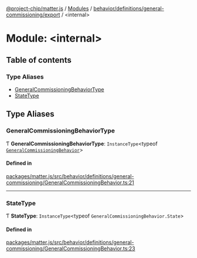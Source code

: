 [@project-chip/matter.js](../README.md) / [Modules](../modules.md) / [behavior/definitions/general-commissioning/export](behavior_definitions_general_commissioning_export.md) / \<internal\>

# Module: \<internal\>

## Table of contents

### Type Aliases

- [GeneralCommissioningBehaviorType](behavior_definitions_general_commissioning_export._internal_.md#generalcommissioningbehaviortype)
- [StateType](behavior_definitions_general_commissioning_export._internal_.md#statetype)

## Type Aliases

### GeneralCommissioningBehaviorType

Ƭ **GeneralCommissioningBehaviorType**: `InstanceType`\<typeof [`GeneralCommissioningBehavior`](behavior_definitions_general_commissioning_export.md#generalcommissioningbehavior)\>

#### Defined in

[packages/matter.js/src/behavior/definitions/general-commissioning/GeneralCommissioningBehavior.ts:21](https://github.com/project-chip/matter.js/blob/3adaded6/packages/matter.js/src/behavior/definitions/general-commissioning/GeneralCommissioningBehavior.ts#L21)

___

### StateType

Ƭ **StateType**: `InstanceType`\<typeof `GeneralCommissioningBehavior.State`\>

#### Defined in

[packages/matter.js/src/behavior/definitions/general-commissioning/GeneralCommissioningBehavior.ts:23](https://github.com/project-chip/matter.js/blob/3adaded6/packages/matter.js/src/behavior/definitions/general-commissioning/GeneralCommissioningBehavior.ts#L23)
